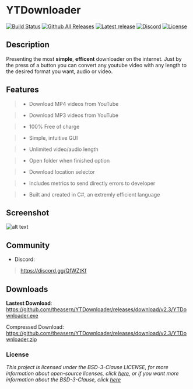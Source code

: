 # YTDownloader
[![Build Status](https://travis-ci.org/theasern/YTDownloader.svg?branch=master)](https://travis-ci.org/theasern/YTDownloader) 
[![Github All Releases](https://img.shields.io/github/downloads/theasern/YTDownloader/total.svg)](https://github.com/theasern/YTDownloader/releases/latest)
[![Latest release](https://img.shields.io/github/release/theasern/YTDownloader.svg)](https://github.com/theasern/YTDownloader/releases/latest)
[![Discord](https://img.shields.io/badge/discord-QfWZtKf-%237289DA.svg)](https://discord.gg/QfWZtKf)
[![License](https://img.shields.io/badge/License-BSD%203--Clause-orange.svg)](https://opensource.org/licenses/BSD-3-Clause)

## Description
Presenting the most **simple**, **efficent** downloader on the internet. Just by the press of a button you can convert any youtube video with any length to the desired format you want, audio or video.

## Features
> - Download MP4 videos from YouTube

> - Download MP3 videos from YouTube

> - 100% Free of charge

> - Simple, intuitive GUI

> - Unlimited video/audio length

> - Open folder when finished option

> - Download location selector

> - Includes metrics to send directly errors to developer

> - Built and created in C#, an extremly efficient language
## Screenshot

![alt text](https://i.imgur.com/6Ed3QBU.png)

## Community
- Discord:
> https://discord.gg/QfWZtKf 
## Downloads
**Lastest Download**: https://github.com/theasern/YTDownloader/releases/download/v2.3/YTDownloader.exe

Compressed Download: https://github.com/theasern/YTDownloader/releases/download/v2.3/YTDownloader.zip
### License
*This project is licensed under the BSD-3-Clause LICENSE, for more information about open-source licenses, click [here](https://opensource.org/faq), or if you want more information about the BSD-3-Clause, click [here](https://opensource.org/licenses/BSD-3-Clause)*

